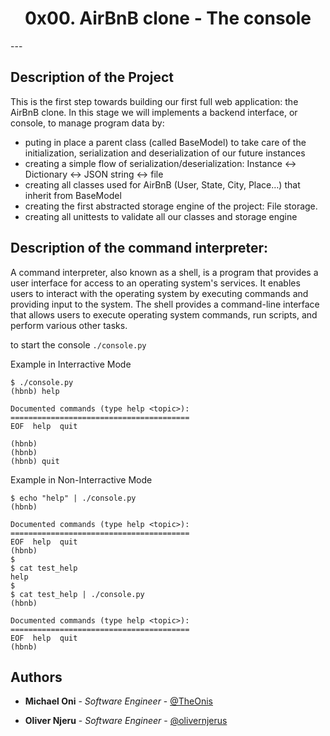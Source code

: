 <center> <h1>0x00. AirBnB clone - The console</h1> </center>
---

## Description of the Project
This is the first step towards building our first full web application: the AirBnB clone. 
In this stage we will implements a backend interface, or console, to manage program data by:
 * puting in place a parent class (called BaseModel) to take care of the initialization, serialization and deserialization of our future instances
 * creating a simple flow of serialization/deserialization: Instance <-> Dictionary <-> JSON string <-> file
 * creating all classes used for AirBnB (User, State, City, Place…) that inherit from BaseModel
 * creating the first abstracted storage engine of the project: File storage.
 * creating all unittests to validate all our classes and storage engine

## Description of the command interpreter:
A command interpreter, also known as a shell, is a program that provides a user interface for access to an operating system's services. It enables users to interact with the operating system by executing commands and providing input to the system. The shell provides a command-line interface that allows users to execute operating system commands, run scripts, and perform various other tasks.

to start the console `./console.py`

Example in Interractive Mode
```
$ ./console.py
(hbnb) help

Documented commands (type help <topic>):
========================================
EOF  help  quit

(hbnb) 
(hbnb) 
(hbnb) quit
```
Example in Non-Interractive Mode
```
$ echo "help" | ./console.py
(hbnb)

Documented commands (type help <topic>):
========================================
EOF  help  quit
(hbnb) 
$
$ cat test_help
help
$
$ cat test_help | ./console.py
(hbnb)

Documented commands (type help <topic>):
========================================
EOF  help  quit
(hbnb) 
```

## Authors
* **Michael Oni** - *Software Engineer* - [@TheOnis](https://github.com/TheOnis)

* **Oliver Njeru** - *Software Engineer* - [@olivernjerus](https://github.com/olivernjeru)
